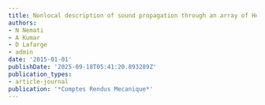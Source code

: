 ```yaml
---
title: Nonlocal description of sound propagation through an array of Helmholtz resonators
authors:
- N Nemati
- A Kumar
- D Lafarge
- admin
date: '2015-01-01'
publishDate: '2025-09-18T05:41:20.893289Z'
publication_types:
- article-journal
publication: '*Comptes Rendus Mecanique*'
---
```

